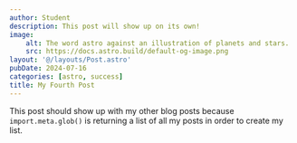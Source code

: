 ```yaml
---
author: Student
description: This post will show up on its own!
image:
    alt: The word astro against an illustration of planets and stars.
    src: https://docs.astro.build/default-og-image.png
layout: '@/layouts/Post.astro'
pubDate: 2024-07-16
categories: [astro, success]
title: My Fourth Post
---
```


This post should show up with my other blog posts because `import.meta.glob()` is returning a list of all my posts in order to create my list.

